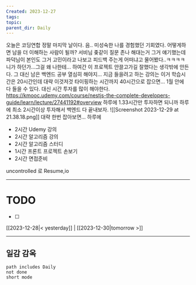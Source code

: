 ```yaml
---
Created: 2023-12-27
tags: 
topic: 
parent_dir: Daily
---
```

오늘은 코딩연합 정말 마지막 날이다. 음.. 미성숙한 나를 경험했던 기회였다. 어떻게하면 남을 더 이해하는 사람이 될까? 
서비님 좆같이 질문 존나 해대는거 그거 얘기했는데 파덕님이 본인도 그거 고민이라고 나보고 피드백 주는게 어떠냐고 물어봤다..ㅋㅋㅋㅋ 니가 하던가...그걸 왜 나한테... 하여간 이 프로젝트 안끌고가길 잘했다는 생각밖에 안든다. 그 대신 남은 백엔드 공부 열심히 해야지...
지금 들을려고 하는 강의는 이거 학습시간은 20시간인데 대략 이것저것 타이핑하는 시간까지 40시간으로 잡으면... 1월 안에 다 들을 수 있다. 대신 시간 투자를 많이 해야한다. 
https://kmooc.udemy.com/course/nestjs-the-complete-developers-guide/learn/lecture/27441192#overview
하루에 1.33시간만 투자하면 되니까 하루에 최소 2시간이상 투자해서 백엔드 다 끝내보자. 
![[Screenshot 2023-12-29 at 21.38.18.png]]
대략 한번 잡아보면...
하루에 

- 2시간 Udemy 강의
- 2시간 알고리즘 강의
- 2시간 알고리즘 스터디
- 1시간 프론트 프로젝트 손보기
- 2시간 면접준비

uncontrolled 로 Resume,io

----
# TODO
- [ ] 
  
[[2023-12-28|< yesterday]] | [[2023-12-30|tomorrow >]]  
  
---  
## 일감 감옥  
```tasks  
path includes Daily  
not done  
short mode  
```